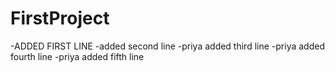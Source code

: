 # FirstProject
-ADDED FIRST LINE
-added second line
-priya added third line
-priya added fourth line
-priya added fifth line
